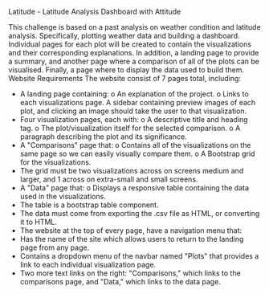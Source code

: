 Latitude - Latitude Analysis Dashboard with Attitude

This challenge is based on a past analysis on weather condition and latitude analysis. Specifically, plotting weather data and building a dashboard.
Individual pages for each plot will be created to contain the visualizations and their corresponding explanations. In addition, a landing page to provide a summary, and another page where a comparison of all of the plots can be visualised. Finally, a page where to display the data used to build them.
Website Requirements
The website consist of 7 pages total, including:
* A landing page containing: 
o An explanation of the project.
o Links to each visualizations page. A sidebar containing preview images of each plot, and clicking an image should take the user to that visualization.
* Four visualization pages, each with: 
o A descriptive title and heading tag.
o The plot/visualization itself for the selected comparison.
o A paragraph describing the plot and its significance.
* A "Comparisons" page that: 
o Contains all of the visualizations on the same page so we can easily visually compare them.
o A Bootstrap grid for the visualizations. 
* The grid must be two visualizations across on screens medium and larger, and 1 across on extra-small and small screens.
* A "Data" page that: 
o Displays a responsive table containing the data used in the visualizations. 
* The table is a bootstrap table component. 
* The data must come from exporting the .csv file as HTML, or converting it to HTML. 
* The website at the top of every page, have a navigation menu that:
* Has the name of the site which allows users to return to the landing page from any page.
* Contains a dropdown menu of the navbar named "Plots" that provides a link to each individual visualization page.
* Two more text links on the right: "Comparisons," which links to the comparisons page, and "Data," which links to the data page.

